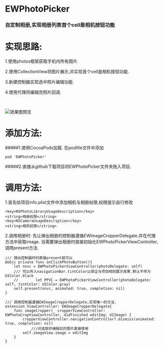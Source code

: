 # EWPhotoPicker
<h3>自定制相册,实现相册列表首个cell是相机按钮功能</h3>

# 实现思路:

1.使用photos框架获取手机内所有图片.

2.使用CollectionView将图片展示,并实现首个cell是相机按钮功能.

3.新建控制器实现选中照片编辑功能.

4.使用代理将编辑完照片回调.

<br>

![效果图预览](https://github.com/WangLiquan/EWPhotoPicker/raw/master/images/demonstration.gif)

# 添加方法:
#####1.使用CocoaPods加载.
在podfile文件中添加
```
pod 'EWPhotoPicker'
```
#####2.直接从github下载项目将EWPhotoPicker文件夹拖入项目.
# 调用方法:
1.首先给项目info.plist文件中添加相机与相册权限,权限提示自行修改
```
<key>NSPhotoLibraryUsageDescription</key>
<string>相册权限</string>
<key>NSCameraUsageDescription</key>
<string>相机权限</string>
```
2.调用相册时:
先让弹出相册的控制器遵循EWImageCropperDelegate.并在代理方法中获取image.
当需要弹出相册时直接初始化EWPhotoPickerViewController,调用present方法.
```
/// 弹出控制器时时直接present就可以
@objc private func onClickPhotoButton(){
    let nnvc = EWPhotoPickerViewController(photoDelegate: self)
    /// 可以传入navigationBar.tintColor以保证与项目相同展示效果.默认不传为UIColor.black
    //        let PPVC = EWPhotoPickerViewController(photoDelegate: self, tintColor: UIColor.gray)
    self.present(nnvc, animated: true, completion: nil)
}

/// 调用控制器遵循EWImageCropperDelegate,实现唯一的方法.
extension ViewController: EWImageCropperDelegate{
    func imageCropper(_ cropperViewController: EWPhotoCropViewController, didFinished editImg: UIImage) {
        cropperViewController.navigationController?.dismiss(animated: true, completion: nil)
            ///对选取并编辑后的图片直接使用
        self.imageView.image = editImg
    }
}
```
